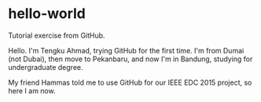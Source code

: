# hello-world
Tutorial exercise from GitHub.

Hello. I'm Tengku Ahmad, trying GitHub for the first time.
I'm from Dumai (not Dubai), then move to Pekanbaru, and now I'm
in Bandung, studying for undergraduate degree.

My friend Hammas told me to use GitHub for our IEEE EDC 2015 project, so here I am now.
